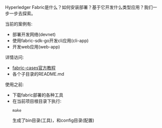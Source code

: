 Hyperledger Fabric是什么？如何安装部署？基于它开发什么类型应用？我们一步一步去探索。

当前的案例有:
- 部署开发网络(devnet)
- 使用fabric-sdk-go开发cli应用(cli-app)
- 开发web应用(web-app)

详情访问: 
- [fabric-cases官方教程](https://stephenwu2020.github.io/blackperl/#/fabric?id=201)
- 各个子目录的README.md

使用之前:
- 下载fabric部署的各种工具
- 在当前项目根目录下执行:
  ```
  make
  ```
  生成了bin目录(工具)，和config目录(配置)
  